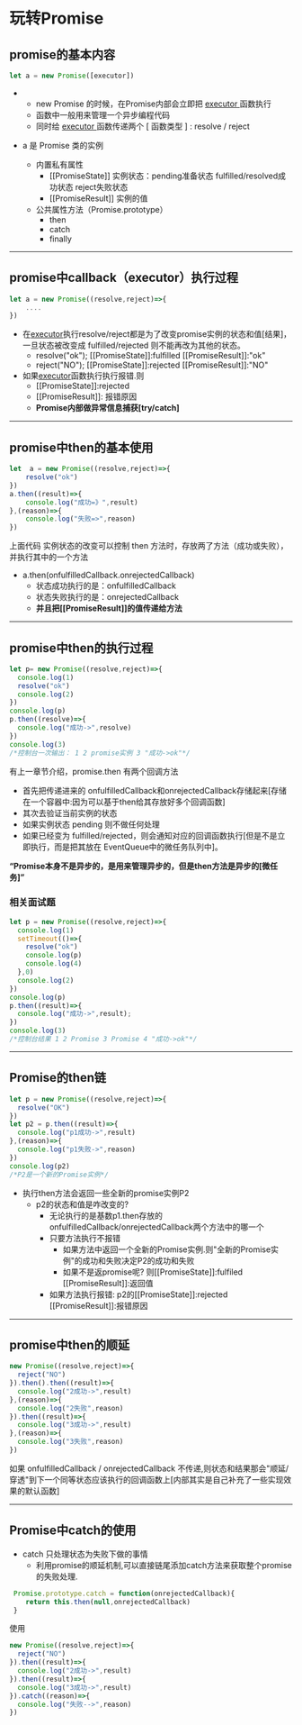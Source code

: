 # 玩转Promise

## promise的基本内容

```javascript
let a = new Promise([executor])
```

- [executor]: 可以执行函数

  - new Promise 的时候，在Promise内部会立即把 [ executor ] 函数执行
  - 函数中一般用来管理一个异步编程代码
  - 同时给 [ executor ] 函数传递两个 [ 函数类型 ] : resolve / reject

- a 是 Promise 类的实例

  - 内置私有属性
    - [[PromiseState]] 实例状态：pending准备状态  fulfilled/resolved成功状态  reject失败状态
    - [[PromiseResult]] 实例的值
  - 公共属性方法（Promise.prototype）
    - then
    - catch
    - finally

---

## promise中callback（executor）执行过程

```javascript
let a = new Promise((resolve,reject)=>{
    ....
})
```

- 在[executor]执行resolve/reject都是为了改变promise实例的状态和值[结果]，一旦状态被改变成 fulfilled/rejected 则不能再改为其他的状态。
  - resolve("ok"); [[PromiseState]]:fulfilled [[PromiseResult]]:"ok"
  - reject("NO"); [[PromiseState]]:rejected [[PromiseResult]]:"NO"
- 如果[executor]函数执行执行报错.则
  - [[PromiseState]]:rejected
  - [[PromiseResult]]: 报错原因
  - **Promise内部做异常信息捕获[try/catch]**

---

## promise中then的基本使用

```javascript
let  a = new Promise((resolve,reject)=>{
    resolve("ok")
})
a.then((result)=>{
    console.log("成功=》",result)
},(reason)=>{
    console.log("失败=>",reason)
})
```

上面代码 实例状态的改变可以控制 then 方法时，存放两了方法（成功或失败），并执行其中的一个方法

- a.then(onfulfilledCallback.onrejectedCallback)
  - 状态成功执行的是：onfulfilledCallback 
  - 状态失败执行的是：onrejectedCallback
  - **并且把[[PromiseResult]]的值传递给方法**

---

## promise中then的执行过程

```javascript
let p= new Promise((resolve,reject)=>{
  console.log(1)
  resolve("ok")
  console.log(2)
})
console.log(p)
p.then((resolve)=>{
  console.log("成功->",resolve)
})
console.log(3)
/*控制台一次输出： 1 2 promise实例 3 "成功->ok"*/
```

有上一章节介绍，promise.then 有两个回调方法

- 首先把传递进来的 onfulfilledCallback和onrejectedCallback存储起来[存储在一个容器中:因为可以基于then给其存放好多个回调函数]
- 其次去验证当前实例的状态
- 如果实例状态 pending 则不做任何处理
- 如果已经变为 fulfilled/rejected，则会通知对应的回调函数执行[但是不是立即执行，而是把其放在 EventQueue中的微任务队列中]。

**“Promise本身不是异步的，是用来管理异步的，但是then方法是异步的[微任务]”**

### 相关面试题

```javascript
let p = new Promise((resolve,reject)=>{
  console.log(1)
  setTimeout(()=>{
    resolve("ok")
    console.log(p)
    console.log(4)
  },0) 
  console.log(2)
})
console.log(p)
p.then((result)=>{
  console.log("成功->",result);
})
console.log(3)
/*控制台结果 1 2 Promise 3 Promise 4 "成功->ok"*/
```

---

## Promise的then链

```javascript
let p = new Promise((resolve,reject)=>{
  resolve("OK")
})
let p2 = p.then((result)=>{
  console.log("p1成功->",result)
},(reason)=>{
  console.log("p1失败->",reason)
})
console.log(p2)
/*P2是一个新的Promise实例*/
```

- 执行then方法会返回一些全新的promise实例P2
  - p2的状态和值是咋改变的?
    - 无论执行的是基数p1.then存放的onfulfilledCallback/onrejectedCallback两个方法中的哪一个
    - 只要方法执行不报错
      - 如果方法中返回一个全新的Promise实例.则"全新的Promise实例"的成功和失败决定P2的成功和失败
      - 如果不是返promise呢? 则[[PromiseState]]:fulfiled [[PromiseResult]]:返回值
    - 如果方法执行报错: p2的[[PromiseState]]:rejected [[PromiseResult]]:报错原因

---

## promise中then的顺延

```javascript
new Promise((resolve,reject)=>{
  reject("NO")
}).then().then((result)=>{
  console.log("2成功->",result)
},(reason)=>{
  console.log("2失败",reason)
}).then((result)=>{
  console.log("3成功->",result)
},(reason)=>{
  console.log("3失败",reason)
})
```

如果 onfulfilledCallback / onrejectedCallback 不传递,则状态和结果那会"顺延/穿透"到下一个同等状态应该执行的回调函数上[内部其实是自己补充了一些实现效果的默认函数]

----

## Promise中catch的使用

- catch 只处理状态为失败下做的事情
  - 利用promise的顺延机制,可以直接链尾添加catch方法来获取整个promise的失败处理.

```javascript
 Promise.prototype.catch = function(onrejectedCallback){
 	return this.then(null,onrejectedCallback) 
 }
```

使用

```javascript
new Promise((resolve,reject)=>{
  reject("NO")
}).then((result)=>{
  console.log("2成功->",result)
}).then((result)=>{
  console.log("3成功->",result)
}).catch((reason)=>{
  console.log("失败-->",reason)
})
```

